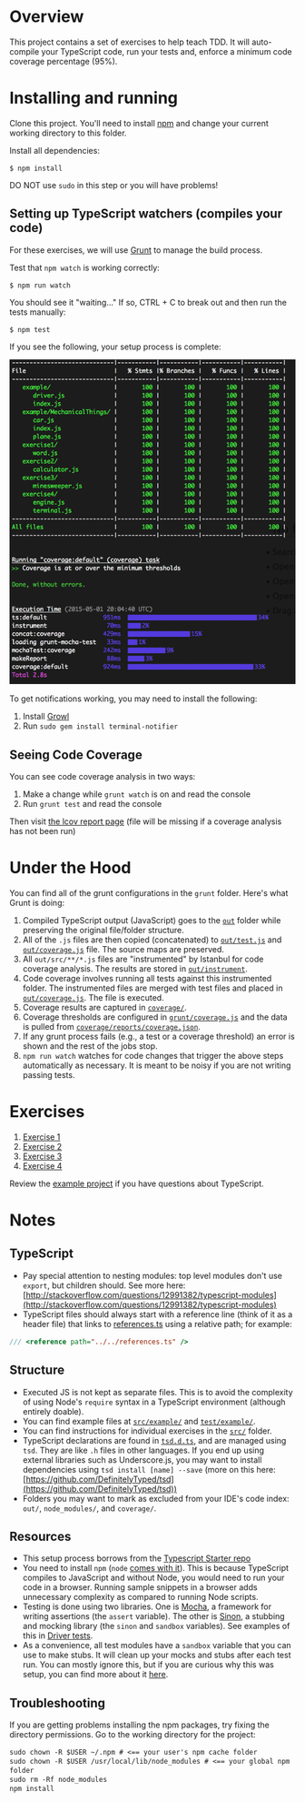 # Overview

This project contains a set of exercises to help teach TDD. It will auto-compile your TypeScript code, run your tests 
and, enforce a
minimum code coverage percentage (95%).

# Installing and running

Clone this project. You'll need to install [npm](https://docs.npmjs.com/getting-started/installing-node) and change your current working directory to this folder.

Install all dependencies:

```shell
$ npm install
```

DO NOT use `sudo` in this step or you will have problems!

## Setting up TypeScript watchers (compiles your code)

For these exercises, we will use [Grunt](http://gruntjs.com/) to manage the build process.

Test that `npm watch` is working correctly:

```shell
$ npm run watch
```

You should see it "waiting..." If so, CTRL + C to break out and then run the tests manually:

```shell
$ npm test
```

If you see the following, your setup process is complete:

![expected output](./assets/results.png)

To get notifications working, you may need to install the following:

1. Install [Growl](http://growl.info/downloads#growlnotify)
2. Run `sudo gem install terminal-notifier`

## Seeing Code Coverage

You can see code coverage analysis in two ways:

1. Make a change while `grunt watch` is on and read the console
2. Run `grunt test` and read the console

Then visit [the lcov report page](./coverage/reports/lcov-report/index.html) (file will be missing if a coverage 
analysis has not been run)

# Under the Hood

You can find all of the grunt configurations in the `grunt` folder. Here's what Grunt is doing:

1. Compiled TypeScript output (JavaScript) goes to the [`out`](./out) folder while preserving the original file/folder 
structure.
2. All of the `.js` files are then copied (concatenated) to [`out/test.js`](./out/test.js) and 
[`out/coverage.js`](./out/coverage.js) file. The source maps are preserved.
3. All `out/src/**/*.js` files are "instrumented" by Istanbul for code coverage analysis. The results are stored in 
[`out/instrument`](./out/instrument).
4. Code coverage involves running all tests against this instrumented folder. The instrumented files are merged with 
test files and placed in [`out/coverage.js`](./out/coverage.js). The file is executed.
5. Coverage results are captured in [`coverage/`](./coverage/).
6. Coverage thresholds are configured in [`grunt/coverage.js`](./grunt/coverage.js) and the data is pulled from 
[`coverage/reports/coverage.json`](./coverage/reports/coverage.json).
7. If any grunt process fails (e.g., a test or a coverage threshold) an error is shown and the rest of the jobs stop.
8. `npm run watch` watches for code changes that trigger the above steps automatically as necessary. It is meant to be 
noisy if you are not writing passing tests.

# Exercises

1. [Exercise 1](./src/exercise1/README.md)
2. [Exercise 2](./src/exercise2/README.md)
3. [Exercise 3](./src/exercise3/README.md)
4. [Exercise 4](./src/exercise4/README.md)

Review the [example project](./src/example/README.md) if you have questions about TypeScript.

# Notes

## TypeScript

* Pay special attention to nesting modules: top level modules don't use `export`, but children should. See more here: 
[http://stackoverflow.com/questions/12991382/typescript-modules](http://stackoverflow.com/questions/12991382/typescript-modules)
* TypeScript files should always start with a reference line (think of it as a header file) that links to 
[references.ts](./references.ts) using a relative path; for example:

```typescript
/// <reference path="../../references.ts" />
```

## Structure

* Executed JS is not kept as separate files. This is to avoid the complexity of using Node's `require` syntax in a 
TypeScript environment (although entirely doable).
* You can find example files at [`src/example/`](./src/example/) and [`test/example/`](./test/example/).
* You can find instructions for individual exercises in the [`src/`](./src/) folder.
* TypeScript declarations are found in [`tsd.d.ts`](./tsd.d.ts), and are managed using `tsd`. They are like `.h` files 
in other languages. If you end up using external libraries such as Underscore.js, you may want to install dependencies
using `tsd install [name] --save` (more on this here: 
[https://github.com/DefinitelyTyped/tsd](https://github.com/DefinitelyTyped/tsd))
* Folders you may want to mark as excluded from your IDE's code index: `out/`, `node_modules/`, and `coverage/`.

## Resources

* This setup process borrows from the [Typescript Starter repo](https://github.com/michikono/typescript-starter)
* You need to install `npm` (`node` [comes with it](http://nodejs.org/download/)). This is because TypeScript
compiles to JavaScript and without Node, you would need to run your code in a browser. Running sample snippets in a 
browser adds unnecessary complexity as compared to running Node scripts.
* Testing is done using two libraries. One is [Mocha](http://mochajs.org/#getting-started), a framework for writing 
assertions (the `assert` variable). The other is [Sinon](http://sinonjs.org/docs/), a stubbing and mocking library 
(the `sinon` and `sandbox` variables). See examples of this in [Driver tests](./test/example/driver.ts).
* As a convenience, all test modules have a `sandbox` variable that you can use to make stubs. It will clean up your 
mocks and stubs after each test run. You can mostly ignore this, but if you are curious why this was setup, you can 
find more about it [here](http://sinonjs.org/docs/#sandbox).

## Troubleshooting

If you are getting problems installing the npm packages, try fixing the directory permissions. Go to the working directory for the project:

```shell
sudo chown -R $USER ~/.npm # <== your user's npm cache folder
sudo chown -R $USER /usr/local/lib/node_modules # <== your global npm folder
sudo rm -Rf node_modules
npm install
```
